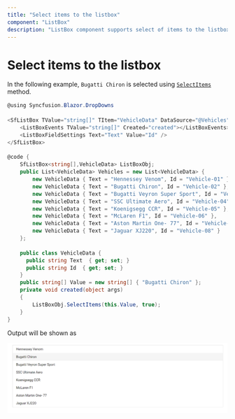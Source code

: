 ```yaml
---
title: "Select items to the listbox"
component: "ListBox"
description: "ListBox component supports select of items to the listbox."
---
```


# Select items to the listbox

In the following example, `Bugatti Chiron` is selected using [`SelectItems`](https://help.syncfusion.com/cr/blazor/Syncfusion.Blazor~Syncfusion.Blazor.DropDowns.SfListBox%601~SelectItems.html) method.

```csharp
@using Syncfusion.Blazor.DropDowns

<SfListBox TValue="string[]" TItem="VehicleData" DataSource="@Vehicles" @ref="ListBoxObj">
    <ListBoxEvents TValue="string[]" Created="created"></ListBoxEvents>
    <ListBoxFieldSettings Text="Text" Value="Id" />
</SfListBox>

@code {
    SfListBox<string[],VehicleData> ListBoxObj;
    public List<VehicleData> Vehicles = new List<VehicleData> {
        new VehicleData { Text = "Hennessey Venom", Id = "Vehicle-01" },
        new VehicleData { Text = "Bugatti Chiron", Id = "Vehicle-02" },
        new VehicleData { Text = "Bugatti Veyron Super Sport", Id = "Vehicle-03" },
        new VehicleData { Text = "SSC Ultimate Aero", Id = "Vehicle-04" },
        new VehicleData { Text = "Koenigsegg CCR", Id = "Vehicle-05" },
        new VehicleData { Text = "McLaren F1", Id = "Vehicle-06" },
        new VehicleData { Text = "Aston Martin One- 77", Id = "Vehicle-07" },
        new VehicleData { Text = "Jaguar XJ220", Id = "Vehicle-08" }
    };

    public class VehicleData {
      public string Text  { get; set; }
      public string Id  { get; set; }
    }
    public string[] Value = new string[] { "Bugatti Chiron" };
    private void created(object args)
    {
        ListBoxObj.SelectItems(this.Value, true);
    }
}

```

Output will be shown as

![ListBox](./../images/select.png)